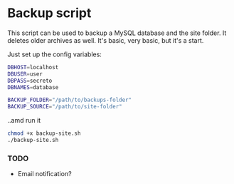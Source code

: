 # Backup script

This script can be used to backup a MySQL database and the site folder. It deletes older archives as well. It's basic, very basic, but it's a start.

Just set up the config variables:

```bash
DBHOST=localhost
DBUSER=user
DBPASS=secreto
DBNAMES=database

BACKUP_FOLDER="/path/to/backups-folder"
BACKUP_SOURCE="/path/to/site-folder"
```

..amd run it

```bash
chmod +x backup-site.sh
./backup-site.sh
```

### TODO
* Email notification?
